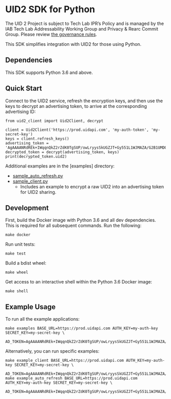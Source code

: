 # UID2 SDK for Python

The UID 2 Project is subject to Tech Lab IPR’s Policy and is managed by the IAB Tech Lab Addressability Working Group and Privacy & Rearc Commit Group. Please review [the governance rules](https://github.com/IABTechLab/uid2-core/blob/master/Software%20Development%20and%20Release%20Procedures.md).

This SDK simplifies integration with UID2 for those using Python.

## Dependencies

This SDK supports Python 3.6 and above.

## Quick Start

Connect to the UID2 service, refresh the encryption keys, and then use the keys to decrypt an advertising token, to arrive at the corresponding advertising ID:

```
from uid2_client import Uid2Client, decrypt

client = Uid2Client('https://prod.uidapi.com', 'my-auth-token', 'my-secret-key')
keys = client.refresh_keys()
advertising_token = 'AgAAAANRdREk+IWqqnQkZ2rZdK0TgSUP/owLryysSkUGZJT+Gy551L1WJMAZA/G2B1UMDQ20WAqwwTu6o9TexWyux0lg0HHIbmJjN6IYwo+42KC8ugaR+PX0y18qQ+3yzkxmJ/ee//4IGu/1Yq4AmO4ArXN6CeszPTxByTkysVqyQVNY2A=='
decrypted_token = decrypt(advertising_token, keys)
print(decrypted_token.uid2)
```

Additional examples are in the [examples] directory:
* [sample_auto_refresh.py](examples/sample_auto_refresh.py)
* [sample_client.py](examples/sample_client.py)
  * Includes an example to encrypt a raw UID2 into an advertising token for UID2 sharing.

## Development

First, build the Docker image with Python 3.6 and all dev dependencies. This is required for all subsequent commands. Run the following:

```
make docker
```

Run unit tests:

```
make test
```

Build a bdist wheel:

```
make wheel
```

Get access to an interactive shell within the Python 3.6 Docker image:

```
make shell
```

## Example Usage

To run all the example applications:

```
make examples BASE_URL=https://prod.uidapi.com AUTH_KEY=my-auth-key SECRET_KEY=my-secret-key \
	AD_TOKEN=AgAAAANRdREk+IWqqnQkZ2rZdK0TgSUP/owLryysSkUGZJT+Gy551L1WJMAZA/G2B1UMDQ20WAqwwTu6o9TexWyux0lg0HHIbmJjN6IYwo+42KC8ugaR+PX0y18qQ+3yzkxmJ/ee//4IGu/1Yq4AmO4ArXN6CeszPTxByTkysVqyQVNY2A==
```

Alternatively, you can run specific examples:

```
make example_client BASE_URL=https://prod.uidapi.com AUTH_KEY=my-auth-key SECRET_KEY=my-secret-key \
	AD_TOKEN=AgAAAANRdREk+IWqqnQkZ2rZdK0TgSUP/owLryysSkUGZJT+Gy551L1WJMAZA/G2B1UMDQ20WAqwwTu6o9TexWyux0lg0HHIbmJjN6IYwo+42KC8ugaR+PX0y18qQ+3yzkxmJ/ee//4IGu/1Yq4AmO4ArXN6CeszPTxByTkysVqyQVNY2A==
make example_auto_refresh BASE_URL=https://prod.uidapi.com AUTH_KEY=my-auth-key SECRET_KEY=my-secret-key \
	AD_TOKEN=AgAAAANRdREk+IWqqnQkZ2rZdK0TgSUP/owLryysSkUGZJT+Gy551L1WJMAZA/G2B1UMDQ20WAqwwTu6o9TexWyux0lg0HHIbmJjN6IYwo+42KC8ugaR+PX0y18qQ+3yzkxmJ/ee//4IGu/1Yq4AmO4ArXN6CeszPTxByTkysVqyQVNY2A==
```
